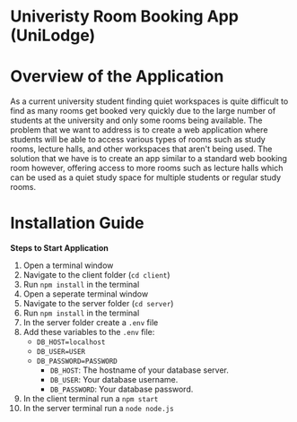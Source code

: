 # Univeristy Room Booking App (UniLodge)

# Overview of the Application
As a current university student finding quiet workspaces is quite difficult to find as many rooms get booked very quickly due to the large number of students at the university and only some rooms being available. The problem that we want to address is to create a web application where students will be able to access various types of rooms such as study rooms, lecture halls, and other workspaces that aren't being used. The solution that we have is to create an app similar to a standard web booking room however, offering access to more rooms such as lecture halls which can be used as a quiet study space for multiple students or regular study rooms. 
# Installation Guide

**Steps to Start Application**

1. Open a terminal window
2. Navigate to the client folder (```cd client```)
3. Run ```npm install``` in the terminal
4. Open a seperate terminal window
5. Navigate to the server folder (```cd server```)
6. Run ```npm install``` in the terminal
7. In the server folder create a ```.env``` file
8. Add these variables to the `.env` file:
   - `DB_HOST=localhost`
   - `DB_USER=USER`
   - `DB_PASSWORD=PASSWORD`
     - `DB_HOST`: The hostname of your database server.
     - `DB_USER`: Your database username.
     - `DB_PASSWORD`: Your database password.
9. In the client terminal run a ```npm start```
10. In the server terminal run a ```node node.js```

